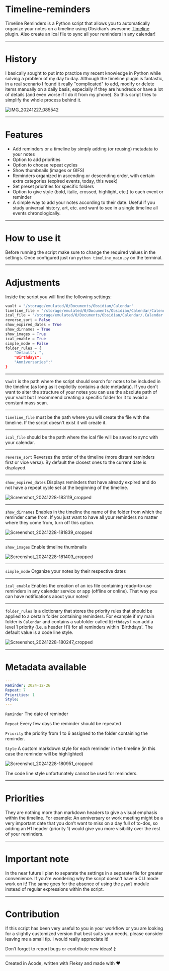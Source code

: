 # Timeline-reminders

Timeline Reminders is a Python script that allows you to automatically organize your notes on a timeline using Obsidian’s awesome [Timeline](https://github.com/George-debug/obsidian-timeline) plugin. Also create an ical file to sync all your reminders in any calendar!

***

# History

I basically sought to put into practice my recent knowledge in Python while solving a problem of my day to day. Although the timeline plugin is fantastic, in a real scenario I found it really "complicated" to add, modify or delete items manually on a daily basis, especially if they are hundreds or have a lot of details (and even worse if I do it from my phone). So this script tries to simplify the whole process behind it.

![IMG_20241227_085542](https://github.com/user-attachments/assets/82f2c60f-8b5e-4139-a951-60ec64871960)


***

# Features

- Add reminders or a timeline by simply adding (or reusing) metadata to your notes
- Option to add priorities
- Option to choose repeat cycles
- Show thumbnails (images or GIFS)
- Reminders organized in ascending or descending order, with certain extra categories (expired events, today, this week)
- Set preset priorities for specific folders
- Option to give style (bold, italic, crossed, highlight, etc.) to each event or reminder
- A simple way to add your notes according to their date. Useful if you study universal history, art, etc. and want to see in a single timeline all events chronologically.
***

# How to use it

Before running the script make sure to change the required values in the settings. Once configured just run `python timeline_main.py` on the terminal.

***

# Adjustments

Inside the script you will find the following settings:

```python 
vault = "/storage/emulated/0/Documents/Obsidian/Calendar"
timeline_file = "/storage/emulated/0/Documents/Obsidian/Calendar/Calendar.md"
ical_file = "/storage/emulated/0/Documents/Obsidian/Calendar/.Calendar.ics"
reverse_sort = False
show_expired_dates = True
show_dirnames = True
show_images = True
ical_enable = True
simple_mode = False
folder_rules = {
	"Default": ",
	"Birthdays":
	"Anniversaries":"
}
```

***

`Vault` is the path where the script should search for notes to be included in the timeline (as long as it explicitly contains a date metadata). If you don't want to alter the structure of your notes you can use the absolute path of your vault but I recommend creating a specific folder for it to avoid a constant mass scan.

***

`timeline_file` must be the path where you will create the file with the timeline. If the script doesn't exist it will create it.

***

`ical_file` should be the path where the ical file will be saved to sync with your calendar.

***

`reverse_sort` Reverses the order of the timeline (more distant reminders first or vice versa). By default the closest ones to the current date is displayed.

***

`show_expired_dates` Displays reminders that have already expired and do not have a repeat cycle set at the beginning of the timeline.

![Screenshot_20241228-183119_cropped](https://github.com/user-attachments/assets/8b393915-218b-475b-b23d-8950bcb2d024)

***

`show_dirnames` Enables in the timeline the name of the folder from which the reminder came from. If you just want to have all your reminders no matter where they come from, turn off this option.

![Screenshot_20241228-181839_cropped](https://github.com/user-attachments/assets/31c86cc6-32f1-45f5-9761-681aac0d6715)

***

`show_images` Enable timeline thumbnails

![Screenshot_20241228-181403_cropped](https://github.com/user-attachments/assets/bf579ba0-79e0-451e-b537-67e13aec6e8f)


***

`simple_mode` Organize your notes by their respective dates

***

`ical_enable` Enables the creation of an ics file containing ready-to-use reminders in any calendar service or app (offline or online). That way you can have notifications about your notes!

***

`folder_rules` Is a dictionary that stores the priority rules that should be applied to a certain folder containing reminders. For example if my main folder is `Calendar` and contains a subfolder called `Birthdays` I can add a level 1 priority (i.e. a header H1) for all reminders within `Birthdays'. The default value is a code line style.

![Screenshot_20241228-180247_cropped](https://github.com/user-attachments/assets/cab50dc5-0848-4ea3-8107-4123a0ca2b04)


***

# Metadata available

```Yaml
---
Reminder: 2024-12-26
Repeat: 7
Priorities: 1
Style: 
---
```

`Reminder` The date of reminder

`Repeat` Every few days the reminder should be repeated

`Priority` the priority from 1 to 6 assigned to the folder containing the reminder.

`Style` A custom markdown style for each reminder in the timeline (in this case the reminder will be highlighted)

![Screenshot_20241228-180951_cropped](https://github.com/user-attachments/assets/67fb97d2-51da-43c3-8ca6-661604fb2166)

The code line style unfortunately cannot be used for reminders.

***

# Priorities

They are nothing more than markdown headers to give a visual emphasis within the timeline. For example: An anniversary or work meeting might be a very important date that you don’t want to miss on a day full of to-dos, so adding an H1 header (priority 1) would give you more visibility over the rest of your reminders.

***

# Important note

In the near future I plan to separate the settings in a separate file for greater convenience. If you're wondering why the script doesn't have a CLI mode work on it! The same goes for the absence of using the `pyaml` module instead of regular expressions within the script.

***

# Contribution

If this script has been very useful to you in your workflow or you are looking for a slightly customized version that best suits your needs, please consider leaving me a small tip. I would really appreciate it!

Don’t forget to report bugs or contribute new ideas! (:

***

Created in Acode, written with Fleksy and made with ❤

